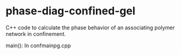 # phase-diag-confined-gel
C++ code to calculate the phase behavior of an associating polymer network in confinement. 

main(): In confmainpg.cpp
